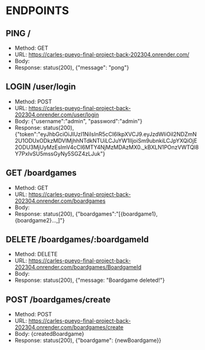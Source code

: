 # ENDPOINTS

## PING /

- Method: GET
- URL: https://carles-pueyo-final-project-back-202304.onrender.com/
- Body:
- Response: status(200), {"message": "pong"}

## LOGIN /user/login

- Method: POST
- URL: https://carles-pueyo-final-project-back-202304.onrender.com/user/login
- Body: {"username":"admin", "password":"admin"}
- Response: status(200), {"token":"eyJhbGciOiJIUzI1NiIsInR5cCI6IkpXVCJ9.eyJzdWIiOiI2NDZmN2U1ODUxODkzMDVlMjhhNTdkNTUiLCJuYW1lIjoiSm9ubnkiLCJpYXQiOjE2ODU3MjUyMzEsImV4cCI6MTY4NjMzMDAzMX0.\_kBXLN1POnzVWTQl8Y7PxIvSU5mssGyNy5SGZ4zLJuk"}

## GET /boardgames

- Method: GET
- URL: https://carles-pueyo-final-project-back-202304.onrender.com/boardgames
- Body:
- Response: status(200), {"boardgames":"[{boardgame1}, {boardgame2}...,]"}

## DELETE /boardgames/:boardgameId

- Method: DELETE
- URL: https://carles-pueyo-final-project-back-202304.onrender.com/boardgames/BoardgameId
- Body:
- Response: status(200), {"message: "Boardgame deleted!"}

## POST /boardgames/create

- Method: POST
- URL: https://carles-pueyo-final-project-back-202304.onrender.com/boardgames/create
- Body: {createdBoardgame}
- Response: status(200), {"boardgame": {newBoardgame}}
